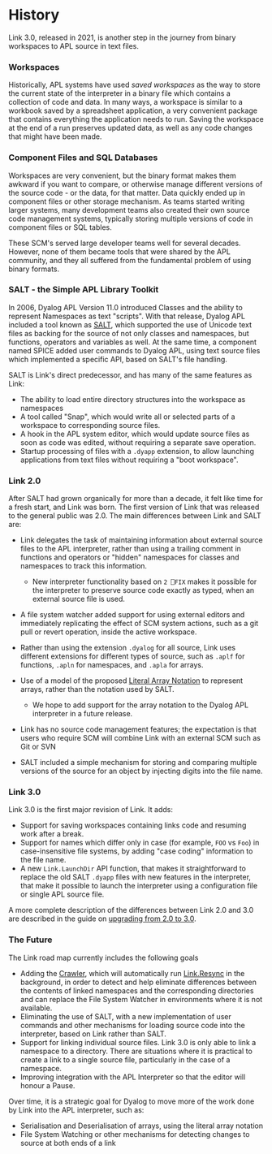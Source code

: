 # History

Link 3.0, released in 2021, is another step in the journey from binary workspaces to APL source in text files.

### Workspaces

Historically, APL systems have used *saved workspaces* as the way to store the current state of the interpreter in a binary file which contains a collection of code and data. In many ways, a workspace is similar to a workbook saved by a spreadsheet application, a very convenient package that contains everything the application needs to run. Saving the workspace at the end of a run preserves updated data, as well as any code changes that might have been made.

### Component Files and SQL Databases

Workspaces are very convenient, but the binary format makes them awkward if you want to compare, or otherwise manage different versions of the source code - or the data, for that matter. Data quickly ended up in component files or other storage mechanism. As teams started writing larger systems, many development teams also created their own source code management systems, typically storing multiple versions of code in component files or SQL tables.

These SCM's served large developer teams well for several decades. However, none of them became tools that were shared by the APL community, and they all suffered from the fundamental problem of using binary formats.

### SALT - the Simple APL Library Toolkit

In 2006, Dyalog APL Version 11.0 introduced Classes and the ability to represent Namespaces as text "scripts". With that release, Dyalog APL included a tool known as [SALT](https://docs.dyalog.com/18.1/SALT%20User%20Guide.pdf), which supported the use of Unicode text files as backing for the source of not only classes and namespaces, but functions, operators and variables as well. At the same time, a component named SPICE added user commands to Dyalog APL, using text source files which implemented a specific API, based on SALT's file handling.

SALT is Link's direct predecessor, and has many of the same features as Link:

* The ability to load entire directory structures into the workspace as namespaces
* A tool called "Snap", which would write all or selected parts of a workspace to corresponding source files.
* A hook in the APL system editor, which would update source files as soon as code was edited, without requiring a separate save operation.
* Startup processing of files with a `.dyapp` extension, to allow launching applications from text files without requiring a "boot workspace".

### Link 2.0

After SALT had grown organically for more than a decade, it felt like time for a fresh start, and Link was born. The first version of Link that was released to the general public was 2.0. The main differences between Link and SALT are:

* Link delegates the task of maintaining information about external source files to the APL interpreter, rather than using a trailing comment in functions and operators or "hidden" namespaces for classes and namespaces to track this information.
  * New interpreter functionality based on `2 ⎕FIX` makes it possible for the interpreter to preserve source code exactly as typed, when an external source file is used.
* A file system watcher added support for using external editors and immediately replicating the effect of SCM system actions, such as a git pull or revert operation, inside the active workspace.
* Rather than using the extension `.dyalog` for all source, Link uses different extensions for different types of source, such as `.aplf` for functions, `.apln` for namespaces, and `.apla` for arrays.
* Use of a model of the proposed [Literal Array Notation]() to represent arrays, rather than the notation used by SALT.
  * We hope to add support for the array notation to the Dyalog APL interpreter in a future release.

*  Link has no source code management features; the expectation is that users who require SCM will combine Link with an external SCM such as Git or SVN
  * SALT included a simple mechanism for storing and comparing multiple versions of the source for an object by injecting digits into the file name.

### Link 3.0

Link 3.0 is the first major revision of Link. It adds:

* Support for saving workspaces containing links code and resuming work after a break.
* Support for names which differ only in case (for example, `FOO` vs `Foo`) in case-insensitive file systems, by adding "case coding" information to the file name.
* A new `Link.LaunchDir` API function, that makes it straightforward to replace the old SALT `.dyapp` files with new features in the interpreter, that make it possible to launch the interpreter using a configuration file or single APL source file.

A more complete description of the differences between Link 2.0 and 3.0 are described in the guide on [upgrading from 2.0 to 3.0](/Upgradeto30.md).

### The Future

The Link road map currently includes the following goals

* Adding the [Crawler](/Crawler.md), which will automatically run [Link.Resync](/API/Link.Resync.md) in the background, in order to detect and help eliminate differences between the contents of linked namespaces and the corresponding directories and can replace the File System Watcher in environments where it is not available.
* Eliminating the use of SALT, with a new implementation of user commands and other mechanisms for loading source code into the interpreter, based on Link rather than SALT.
* Support for linking individual source files. Link 3.0 is only able to link a namespace to a directory. There are situations where it is practical to create a link to a single source file, particularly in the case of a namespace.
* Improving integration with the APL Interpreter so that the editor will honour a Pause.

Over time, it is a strategic goal for Dyalog to move more of the work done by Link into the APL interpreter, such as:

* Serialisation and Deserialisation of arrays, using the literal array notation
* File System Watching or other mechanisms for detecting changes to source at both ends of a link

